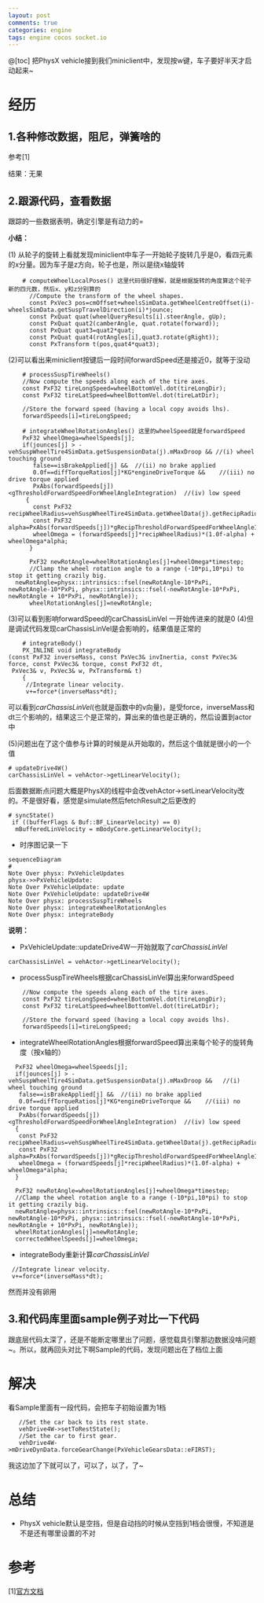 ```yaml
---
layout: post
comments: true
categories: engine
tags: engine cocos socket.io
---
```


@[toc]
把PhysX vehicle接到我们miniclient中，发现按w键，车子要好半天才启动起来~

# 经历
## 1.各种修改数据，阻尼，弹簧啥的
参考[1]

结果：无果

## 2.跟源代码，查看数据
跟踪的一些数据表明，确定引擎是有动力的=

**小结：**

(1) 从轮子的旋转上看就发现miniclient中车子一开始轮子旋转几乎是0，看四元素的x分量。因为车子是z方向，轮子也是，所以是绕x轴旋转

```
	# computeWheelLocalPoses() 这里代码很好理解，就是根据旋转的角度算这个轮子新的四元数，然后x、y和z分别算的
	  //Compute the transform of the wheel shapes. 
	  const PxVec3 pos=cmOffset+wheelsSimData.getWheelCentreOffset(i)-wheelsSimData.getSuspTravelDirection(i)*jounce;
	  const PxQuat quat(wheelQueryResults[i].steerAngle, gUp);
	  const PxQuat quat2(camberAngle, quat.rotate(forward));
	  const PxQuat quat3=quat2*quat;
	  const PxQuat quat4(rotAngles[i],quat3.rotate(gRight));
	  const PxTransform t(pos,quat4*quat3);
```

(2)可以看出来miniclient按键后一段时间forwardSpeed还是接近0，就等于没动

```
	# processSuspTireWheels()
    //Now compute the speeds along each of the tire axes.
    const PxF32 tireLongSpeed=wheelBottomVel.dot(tireLongDir);
    const PxF32 tireLatSpeed=wheelBottomVel.dot(tireLatDir);

    //Store the forward speed (having a local copy avoids lhs).
    forwardSpeeds[i]=tireLongSpeed;

	# integrateWheelRotationAngles() 这里的wheelSpeed就是forwardSpeed
  	PxF32 wheelOmega=wheelSpeeds[j];
  	if(jounces[j] > -vehSuspWheelTire4SimData.getSuspensionData(j).mMaxDroop &&	//(i) wheel touching ground
	   false==isBrakeApplied[j] &&	//(ii) no brake applied
	   0.0f==diffTorqueRatios[j]*KG*engineDriveTorque &&	//(iii) no drive torque applied
	   PxAbs(forwardSpeeds[j])<gThresholdForwardSpeedForWheelAngleIntegration)	//(iv) low speed
 	 {
	   const PxF32 recipWheelRadius=vehSuspWheelTire4SimData.getWheelData(j).getRecipRadius();
	   const PxF32 alpha=PxAbs(forwardSpeeds[j])*gRecipThresholdForwardSpeedForWheelAngleIntegration;
	   wheelOmega = (forwardSpeeds[j]*recipWheelRadius)*(1.0f-alpha) + wheelOmega*alpha;
	  }

	  PxF32 newRotAngle=wheelRotationAngles[j]+wheelOmega*timestep;
	  //Clamp the wheel rotation angle to a range (-10*pi,10*pi) to stop it getting crazily big.
  newRotAngle=physx::intrinsics::fsel(newRotAngle-10*PxPi, newRotAngle-10*PxPi, physx::intrinsics::fsel(-newRotAngle-10*PxPi, newRotAngle + 10*PxPi, newRotAngle));
	  wheelRotationAngles[j]=newRotAngle;
```

(3)可以看到影响forwardSpeed的carChassisLinVel 一开始传进来的就是0
(4)但是调试代码发现carChassisLinVel是会影响的，结果值是正常的

```
	# integrateBody()
	PX_INLINE void integrateBody
(const PxF32 inverseMass, const PxVec3& invInertia, const PxVec3& force, const PxVec3& torque, const PxF32 dt,
 PxVec3& v, PxVec3& w, PxTransform& t)
	{
	 //Integrate linear velocity.
	 v+=force*(inverseMass*dt);
```

可以看到*carChassisLinVel*(也就是函数中的v向量)，是受force，inverseMass和dt三个影响的，结果这三个是正常的，算出来的值也是正确的，然后设置到actor中

(5)问题出在了这个值参与计算的时候是从开始取的，然后这个值就是很小的一个值

```
# updateDrive4W()
carChassisLinVel = vehActor->getLinearVelocity();
```

后面数据断点问题大概是PhysX的线程中会改vehActor->setLinearVelocity改的。不是很好看，感觉是simulate然后fetchResult之后更改的

```
# syncState()
 if ((bufferFlags & Buf::BF_LinearVelocity) == 0)
  mBufferedLinVelocity = mBodyCore.getLinearVelocity();
```


* 时序图记录一下

```mermaid
sequenceDiagram
# 
Note Over physx: PxVehicleUpdates
physx->>PxVehicleUpdate: 
Note Over PxVehicleUpdate: update
Note Over PxVehicleUpdate: updateDrive4W
Note Over physx: processSuspTireWheels
Note Over physx: integrateWheelRotationAngles
Note Over physx: integrateBody
```
**说明：**
* PxVehicleUpdate::updateDrive4W一开始就取了*carChassisLinVel*
```
carChassisLinVel = vehActor->getLinearVelocity();
```

* processSuspTireWheels根据carChassisLinVel算出来forwardSpeed

```
    //Now compute the speeds along each of the tire axes.
    const PxF32 tireLongSpeed=wheelBottomVel.dot(tireLongDir);
    const PxF32 tireLatSpeed=wheelBottomVel.dot(tireLatDir);

    //Store the forward speed (having a local copy avoids lhs).
    forwardSpeeds[i]=tireLongSpeed;
```

* integrateWheelRotationAngles根据forwardSpeed算出来每个轮子的旋转角度（按x轴的）

```
  PxF32 wheelOmega=wheelSpeeds[j];
  if(jounces[j] > -vehSuspWheelTire4SimData.getSuspensionData(j).mMaxDroop &&	//(i) wheel touching ground
   false==isBrakeApplied[j] &&	//(ii) no brake applied
   0.0f==diffTorqueRatios[j]*KG*engineDriveTorque &&	//(iii) no drive torque applied
   PxAbs(forwardSpeeds[j])<gThresholdForwardSpeedForWheelAngleIntegration)	//(iv) low speed
  {
   const PxF32 recipWheelRadius=vehSuspWheelTire4SimData.getWheelData(j).getRecipRadius();
   const PxF32 alpha=PxAbs(forwardSpeeds[j])*gRecipThresholdForwardSpeedForWheelAngleIntegration;
   wheelOmega = (forwardSpeeds[j]*recipWheelRadius)*(1.0f-alpha) + wheelOmega*alpha;
  }

  PxF32 newRotAngle=wheelRotationAngles[j]+wheelOmega*timestep;
  //Clamp the wheel rotation angle to a range (-10*pi,10*pi) to stop it getting crazily big.
  newRotAngle=physx::intrinsics::fsel(newRotAngle-10*PxPi, newRotAngle-10*PxPi, physx::intrinsics::fsel(-newRotAngle-10*PxPi, newRotAngle + 10*PxPi, newRotAngle));
  wheelRotationAngles[j]=newRotAngle;
  correctedWheelSpeeds[j]=wheelOmega;
```

* integrateBody重新计算*carChassisLinVel*

```
 //Integrate linear velocity.
 v+=force*(inverseMass*dt);
```

然而并没有卵用

## 3.和代码库里面sample例子对比一下代码

跟底层代码太深了，还是不能断定哪里出了问题，感觉载具引擎那边数据没啥问题~。所以，就再回头对比下啊Sample的代码，发现问题出在了档位上面
# 解决

看Sample里面有一段代码，会把车子初始设置为1档

```
   //Set the car back to its rest state.
   vehDrive4W->setToRestState();
   //Set the car to first gear.
   vehDrive4W->mDriveDynData.forceGearChange(PxVehicleGearsData::eFIRST);
```

我这边加了下就可以了，可以了，以了，了~

# 总结
* PhysX vehicle默认是空挡，但是自动挡的时候从空挡到1档会很慢，不知道是不是还有哪里设置的不对

# 参考
[1][官方文档](vehicle-Troubleshooting)